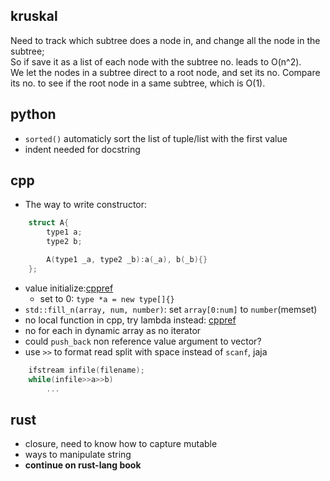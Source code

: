 ## kruskal
Need to track which subtree does a node in, and change all the node in the subtree;  
So if save it as a list of each node with the subtree no. leads to O(n^2).  
We let the nodes in a subtree direct to a root node, and set its no. Compare its no. to see if the root node in a same subtree, which is O(1).

## python
- `sorted()` automaticly sort the list of tuple/list with the first value
- indent needed for docstring

## cpp
- The way to write constructor:
```cpp
    struct A{
        type1 a;
        type2 b;

        A(type1 _a, type2 _b):a(_a), b(_b){}
    };
```
- value initialize:[cppref](https://en.cppreference.com/w/cpp/language/value_initialization)  
    - set to 0: `type *a = new type[]{}`
- `std::fill_n(array, num, number)`: set `array[0:num]` to `number`(memset)
- no local function in cpp, try lambda instead: [cppref](https://en.cppreference.com/w/cpp/language/lambda)
- no for each in dynamic array as no iterator
- could `push_back` non reference value argument to vector?
- use `>>` to format read split with space instead of `scanf`, jaja
```cpp
    ifstream infile(filename);
    while(infile>>a>>b)
        ...
```

## rust
- closure, need to know how to capture mutable
- ways to manipulate string
- **continue on rust-lang book**
